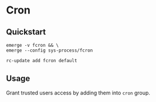 # Cron

## Quickstart

```
emerge -v fcron && \
emerge --config sys-process/fcron
```

```
rc-update add fcron default
```

## Usage

Grant trusted users access by adding them into `cron` group.
